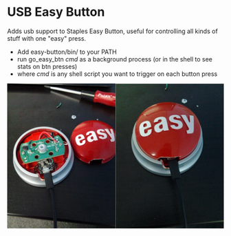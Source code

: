 # USB Easy Button

Adds usb support to Staples Easy Button, useful for controlling all kinds of stuff with one "easy" press.

* Add easy-button/bin/ to your PATH
* run go_easy_btn *cmd* as a background process (or in the shell to see stats on btn presses)
* where *cmd* is any shell script you want to trigger on each button press

![Picture](https://github.com/joshnuss/easy-button/raw/master/images/easy-button.jpg)